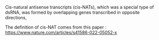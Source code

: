 Cis-natural antisense transcripts (cis-NATs), which was a special type of dsRNA, was formed by overlapping genes transcribed in opposite directions, 

The definition of cis-NAT comes from this paper : https://www.nature.com/articles/s41586-022-05052-x
